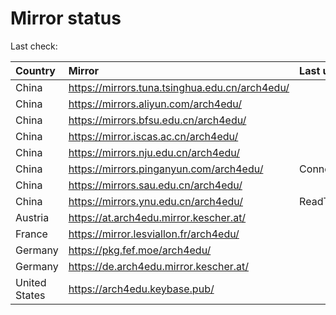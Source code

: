 <script src="./time.js"></script>
# Mirror status
Last check: <script type="text/javascript">localize(1671158186.1305804);</script>

|Country|Mirror|Last update|
|:------|:-----|:----------|
|China|https://mirrors.tuna.tsinghua.edu.cn/arch4edu/|<script type="text/javascript">localize(1671129108);</script>|
|China|https://mirrors.aliyun.com/arch4edu/|<script type="text/javascript">localize(1671086274);</script>|
|China|https://mirrors.bfsu.edu.cn/arch4edu/|<script type="text/javascript">localize(1671129108);</script>|
|China|https://mirror.iscas.ac.cn/arch4edu/|<script type="text/javascript">localize(1671129108);</script>|
|China|https://mirrors.nju.edu.cn/arch4edu/|<script type="text/javascript">localize(1671086274);</script>|
|China|https://mirrors.pinganyun.com/arch4edu/|ConnectTimeout|
|China|https://mirrors.sau.edu.cn/arch4edu/|<script type="text/javascript">localize(1671086274);</script>|
|China|https://mirrors.ynu.edu.cn/arch4edu/|ReadTimeout|
|Austria|https://at.arch4edu.mirror.kescher.at/|<script type="text/javascript">localize(1671129108);</script>|
|France|https://mirror.lesviallon.fr/arch4edu/|<script type="text/javascript">localize(1671129108);</script>|
|Germany|https://pkg.fef.moe/arch4edu/|<script type="text/javascript">localize(1671129108);</script>|
|Germany|https://de.arch4edu.mirror.kescher.at/|<script type="text/javascript">localize(1671129108);</script>|
|United States|https://arch4edu.keybase.pub/|<script type="text/javascript">localize(1671086274);</script>|

<script src="./tablefilter/tablefilter.js"></script>
<script src="./table.js"></script>
